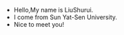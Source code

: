 - Hello,My name is LiuShurui.
- I come from Sun Yat-Sen University.
- Nice to meet you!
<!---
HouCowBear/HouCowBear is a ✨ special ✨ repository because its `README.md` (this file) appears on your GitHub profile.
You can click the Preview link to take a look at your changes.
--->
